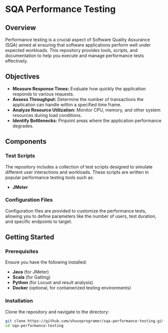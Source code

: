 # SQA Performance Testing

## Overview

Performance testing is a crucial aspect of Software Quality Assurance (SQA) aimed at ensuring that software applications perform well under expected workloads. This repository provides tools, scripts, and documentation to help you execute and manage performance tests effectively.

## Objectives

- **Measure Response Times:** Evaluate how quickly the application responds to various requests.
- **Assess Throughput:** Determine the number of transactions the application can handle within a specified time frame.
- **Analyze Resource Utilization:** Monitor CPU, memory, and other system resources during load conditions.
- **Identify Bottlenecks:** Pinpoint areas where the application performance degrades.

## Components

### Test Scripts

The repository includes a collection of test scripts designed to simulate different user interactions and workloads. These scripts are written in popular performance testing tools such as:

- **JMeter**


### Configuration Files

Configuration files are provided to customize the performance tests, allowing you to define parameters like the number of users, test duration, and specific endpoints to target.

## Getting Started

### Prerequisites

Ensure you have the following installed:

- **Java** (for JMeter)
- **Scala** (for Gatling)
- **Python** (for Locust and result analysis)
- **Docker** (optional, for containerized testing environments)

### Installation

Clone the repository and navigate to the directory:

```bash
git clone https://github.com/shuvoprogramer/sqa-performance-testing.git
cd sqa-performance-testing
